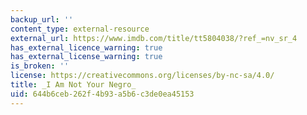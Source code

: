 ```yaml
---
backup_url: ''
content_type: external-resource
external_url: https://www.imdb.com/title/tt5804038/?ref_=nv_sr_4
has_external_licence_warning: true
has_external_license_warning: true
is_broken: ''
license: https://creativecommons.org/licenses/by-nc-sa/4.0/
title: _I Am Not Your Negro_
uid: 644b6ceb-262f-4b93-a5b6-c3de0ea45153
---
```

